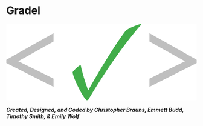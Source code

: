 # Gradel

![Gradel Logo](symfony_project/web/images/logo.png)


**_Created, Designed, and Coded by Christopher Brauns, Emmett Budd, Timothy Smith, & Emily Wolf_**


